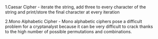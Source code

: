 1.Caesar Cipher - iterate the string, add three to every character of the string and print/store the final character at every iteration

2.Mono Alphabetic Cipher - Mono alphabetic ciphers pose a difficult problem
for a cryptanalyst because it can be very difficult
to crack thanks to the high number of possible
permutations and combinations.
